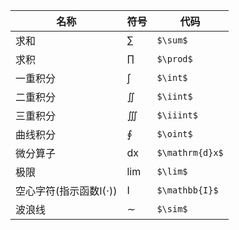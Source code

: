 名称|符号|代码
-|-|-
求和|∑|`$\sum$`
求积|∏|`$\prod$`
一重积分|∫|`$\int$`
二重积分|∬|`$\iint$`
三重积分|∭|`$\iiint$`
曲线积分|∮|`$\oint$`
微分算子|dx|`$\mathrm{d}x$`
极限|lim|`$\lim$`
空心字符(指示函数I(⋅))|I|`$\mathbb{I}$`
波浪线|∼|`$\sim$`
